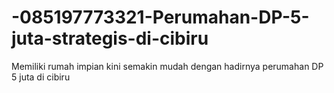 # -085197773321-Perumahan-DP-5-juta-strategis-di-cibiru
Memiliki rumah impian kini semakin mudah dengan hadirnya perumahan DP 5 juta di  cibiru
